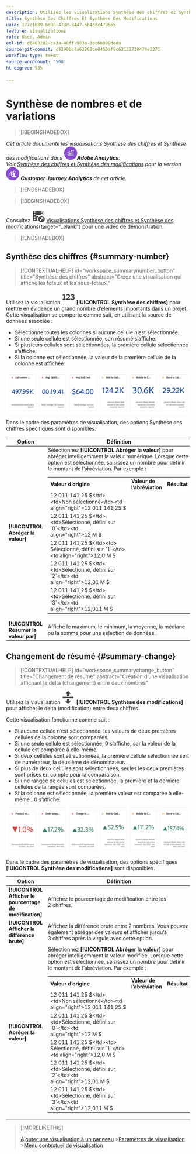 ```yaml
---
description: Utilisez les visualisations Synthèse des chiffres et Synthèse des changements pour afficher des points de données importants dans un projet.
title: Synthèse Des Chiffres Et Synthèse Des Modifications
uuid: 177c1b89-6d98-473d-8447-6b4cdc479565
feature: Visualizations
role: User, Admin
exl-id: d6a08201-ca3a-48ff-983a-3ec6b989deda
source-git-commit: c9299befa63868ce0450af9c63132738474e2371
workflow-type: tm+mt
source-wordcount: '508'
ht-degree: 93%

---
```


# Synthèse de nombres et de variations

>[!BEGINSHADEBOX]

_Cet article documente les visualisations Synthèse des chiffres et Synthèse des modifications dans_ ![AdobeAnalytics](/help/assets/icons/AdobeAnalytics.svg) _&#x200B;**Adobe Analytics**._<br/>_Voir [Synthèse des chiffres et Synthèse des modifications](https://experienceleague.adobe.com/fr/docs/analytics-platform/using/cja-workspace/visualizations/summary-number-change) pour la version_ ![CustomerJourneyAnalytics](/help/assets/icons/CustomerJourneyAnalytics.svg) _&#x200B;**Customer Journey Analytics** de cet article._

>[!ENDSHADEBOX]

>[!BEGINSHADEBOX]

Consultez ![VideoCheckedOut](/help/assets/icons/VideoCheckedOut.svg) [Visualisations Synthèse des chiffres et Synthèse des modifications](https://video.tv.adobe.com/v/335564/?quality=12&learn=on){target="_blank"} pour une vidéo de démonstration.

>[!ENDSHADEBOX]

## Synthèse des chiffres {#summary-number}

<!-- markdownlint-disable MD034 -->

>[!CONTEXTUALHELP]
>id="workspace_summarynumber_button"
>title="Synthèse des chiffres"
>abstract="Créez une visualisation qui affiche les totaux et les sous-totaux."

<!-- markdownlint-enable MD034 -->

Utilisez la visualisation ![Synthèse](/help/assets/icons/123.svg) **[!UICONTROL Synthèse des chiffres]** pour mettre en évidence un grand nombre d’éléments importants dans un projet. Cette visualisation se comporte comme suit, en utilisant la source de données associée :

* Sélectionne toutes les colonnes si aucune cellule n’est sélectionnée.
* Si une seule cellule est sélectionnée, son résumé s’affiche.
* Si plusieurs cellules sont sélectionnées, la première cellule sélectionnée s’affiche.
* Si la colonne est sélectionnée, la valeur de la première cellule de la colonne est affichée.

![Visualisation Synthèse des chiffres](asses/../assets/summary-number.png)

Dans le cadre des paramètres de visualisation, des options Synthèse des chiffres spécifiques sont disponibles.

| Option | Définition |
|--- |--- |
| **[!UICONTROL Abréger la valeur]** | Sélectionnez **[!UICONTROL Abréger la valeur]** pour abréger intelligemment la valeur numérique. Lorsque cette option est sélectionnée, saisissez un nombre pour définir le montant de l’abréviation. Par exemple :<br/><table><tr><td>**Valeur d’origine**</td><td>**Valeur de l’abréviation**</td><td>**Résultat**</td></tr><tr><td>12 011 141,25 $</td><td>Non sélectionné</td><td  align="right">12 011 141,25 $</td></tr><tr><td>12 011 141,25 $</td><td>Sélectionné, défini sur `0`</td><td align="right">12 M $</td></tr><tr><td>12 011 141,25 $</td><td> Sélectionné, défini sur `1`</td><td  align="right">12,0 M $</td></tr><tr><td>12 011 141,25 $</td><td>Sélectionné, défini sur `2`</td><td align="right">12,01 M $</td></tr><tr><td>12 011 141,25 $</td><td>Sélectionné, défini sur `3`</td><td align="right">12,011 M $</td></tr></table> |
| **[!UICONTROL Résumer la valeur par]** | Affiche le maximum, le minimum, la moyenne, la médiane ou la somme pour une sélection de données. |

## Changement de résumé {#summary-change}

<!-- markdownlint-disable MD034 -->

>[!CONTEXTUALHELP]
>id="workspace_summarychange_button"
>title="Changement de résumé"
>abstract="Création d’une visualisation affichant le delta (changement) entre deux nombres"

<!-- markdownlint-enable MD034 -->


Utilisez la visualisation ![MoveUpDown](/help/assets/icons/MoveUpDown.svg) **[!UICONTROL Synthèse des modifications]** pour afficher le delta (modification) entre deux chiffres. <!-- This is applicable for AA, not CJA: The green and red color of the Summary Change can be controlled through [custom event polarity](https://experienceleague.adobe.com/docs/analytics/admin/admin-tools/success-events/success-event.html) or a calculated metric's [Show Upward Trend As](https://experienceleague.adobe.com/docs/analytics/components/calculated-metrics/calcmetric-workflow/cm-build-metrics.html) option.-->

<!--
The green and red color of the Summary Change can be controlled through [custom event polarity](https://experienceleague.adobe.com/docs/analytics/admin/admin/c-manage-report-suites/c-edit-report-suites/conversion-var-admin/c-success-events/success-event.md) or a calculated metric's [Show Upward Trend As](https://experienceleague.adobe.com/docs/analytics/components/calculated-metrics/calcmetric-workflow/cm-build-metrics.html) option.
-->

Cette visualisation fonctionne comme suit :

* Si aucune cellule n’est sélectionnée, les valeurs de deux premières cellules de la colonne sont comparées.
* Si une seule cellule est sélectionnée, 0 s’affiche, car la valeur de la cellule est comparée à elle-même.
* Si deux cellules sont sélectionnées, la première cellule sélectionnée sert de numérateur, la deuxième de dénominateur.
* Si plus de deux cellules sont sélectionnées, seules les deux premières sont prises en compte pour la comparaison.
* Si une rangée de cellules est sélectionnée, la première et la dernière cellules de la rangée sont comparées.
* Si la colonne est sélectionnée, la première valeur est comparée à elle-même ; 0 s’affiche.


![Visualisation Synthèse des modifications montrant le delta entre deux nombres.](assets/summary-change.png)


Dans le cadre des paramètres de visualisation, des options spécifiques **[!UICONTROL Synthèse des modifications]** sont disponibles.

| Option | Définition |
|--- |--- |
| **[!UICONTROL Afficher le pourcentage de modification]** | Affichez le pourcentage de modification entre les 2 chiffres. |
| **[!UICONTROL Afficher la différence brute]** | Affichez la différence brute entre 2 nombres. Vous pouvez également abréger des valeurs et afficher jusqu’à 3 chiffres après la virgule avec cette option. |
| **[!UICONTROL Abréger la valeur]** | Sélectionnez **[!UICONTROL Abréger la valeur]** pour abréger intelligemment la valeur modifiée. Lorsque cette option est sélectionnée, saisissez un nombre pour définir le montant de l’abréviation. Par exemple :<br/><table><tr><td>**Valeur d’origine**</td><td>**Valeur de l’abréviation**</td><td>**Résultat**</td></tr><tr><td>12 011 141,25 $</td><td>Non sélectionné</td><td  align="right">12 011 141,25 $</td></tr><tr><td>12 011 141,25 $</td><td>Sélectionné, défini sur `0`</td><td align="right">12 M $</td></tr><tr><td>12 011 141,25 $</td><td> Sélectionné, défini sur `1`</td><td  align="right">12,0 M $</td></tr><tr><td>12 011 141,25 $</td><td>Sélectionné, défini sur `2`</td><td align="right">12,01 M $</td></tr><tr><td>12 011 141,25 $</td><td>Sélectionné, défini sur `3`</td><td align="right">12,011 M $</td></tr></table> |

>[!MORELIKETHIS]
>
>[Ajouter une visualisation à un panneau](/help/analyze/analysis-workspace/visualizations/freeform-analysis-visualizations.md#add-visualizations-to-a-panel)
>&#x200B;>[Paramètres de visualisation](/help/analyze/analysis-workspace/visualizations/freeform-analysis-visualizations.md#settings)
>&#x200B;>[Menu contextuel de visualisation](/help/analyze/analysis-workspace/visualizations/freeform-analysis-visualizations.md#context-menu)
>
